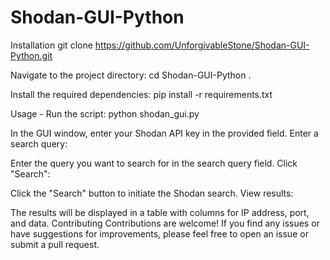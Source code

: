 # Shodan-GUI-Python

Installation
git clone  https://github.com/UnforgivableStone/Shodan-GUI-Python.git



Navigate to the project directory:
cd Shodan-GUI-Python
.

Install the required dependencies:
pip install -r requirements.txt

Usage -
Run the script:
python shodan_gui.py


In the GUI window, enter your Shodan API key in the provided field.
Enter a search query:

Enter the query you want to search for in the search query field.
Click "Search":

Click the "Search" button to initiate the Shodan search.
View results:

The results will be displayed in a table with columns for IP address, port, and data.
Contributing
Contributions are welcome! If you find any issues or have suggestions for improvements, please feel free to open an issue or submit a pull request.
